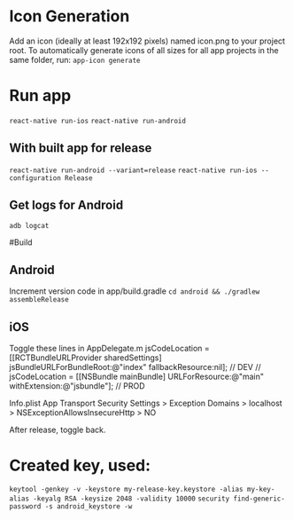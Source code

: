 # Icon Generation

Add an icon (ideally at least 192x192 pixels) named icon.png to your project root. To automatically generate icons of all sizes for all app projects in the same folder, run:
`app-icon generate`

# Run app

`react-native run-ios`
`react-native run-android`

## With built app for release

`react-native run-android --variant=release`
`react-native run-ios --configuration Release`

## Get logs for Android

`adb logcat`

#Build

## Android

Increment version code in app/build.gradle
`cd android && ./gradlew assembleRelease`

## iOS

Toggle these lines in AppDelegate.m
jsCodeLocation = [[RCTBundleURLProvider sharedSettings] jsBundleURLForBundleRoot:@"index" fallbackResource:nil]; // DEV
// jsCodeLocation = [[NSBundle mainBundle] URLForResource:@"main" withExtension:@"jsbundle"]; // PROD

Info.plist
App Transport Security Settings > Exception Domains > localhost > NSExceptionAllowsInsecureHttp > NO

After release, toggle back.

# Created key, used:

`keytool -genkey -v -keystore my-release-key.keystore -alias my-key-alias -keyalg RSA -keysize 2048 -validity 10000`
`security find-generic-password -s android_keystore -w`
